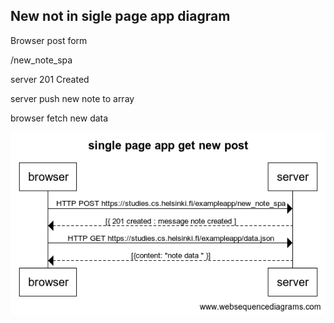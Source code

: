 ## New not in sigle page app diagram
Browser post form

/new_note_spa

server 201 Created

server push new note to array

browser fetch new data

![Image](https://github.com/Rachamv/fullStack-Exercise/blob/main/part0/0-6.png)